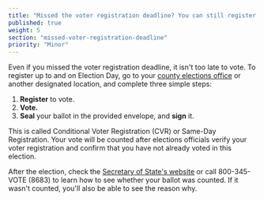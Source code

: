 ```yaml
---
title: "Missed the voter registration deadline? You can still register and vote!"
published: true
weight: 5
section: "missed-voter-registration-deadline"
priority: "Minor"
---
```


Even if you missed the voter registration deadline, it isn't too late to vote. To register up to and on Election Day, go to your [county elections office](#menu-item-contact-county-election-office) or another designated location, and complete three simple steps:  

  1. **Register** to vote.
  2. **Vote.**
  3. **Seal** your ballot in the provided envelope, and **sign** it.   

This is called Conditional Voter Registration (CVR) or Same-Day Registration. Your vote will be counted after elections officials verify your voter registration and confirm that you have not already voted in this election.  

After the election, check the [Secretary of State's website](http://www.sos.ca.gov/elections/ballot-status/) or call 800-345-VOTE (8683) to learn how to see whether your ballot was counted. If it wasn't counted, you'll also be able to see the reason why.  